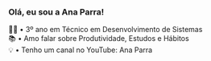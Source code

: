 ### Olá, eu sou a Ana Parra!

<!--
**anacsparra/anacsparra** is a ✨ _special_ ✨ repository because its `README.md` (this file) appears on your GitHub profile.
-->

👩‍💻 • 3º ano em Técnico em Desenvolvimento de Sistemas <br>
📚 • Amo falar sobre Produtividade, Estudos e Hábitos <br>
💡 • Tenho um canal no YouTube: Ana Parra <br>

